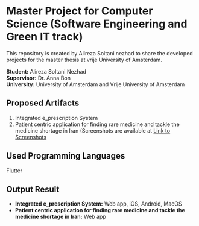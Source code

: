 # Master Project for Computer Science (Software Engineering and Green IT track)
This repository is created by Alireza Soltani nezhad to share the developed projects for the master thesis at vrije University of Amsterdam.

**Student:** Alireza Soltani Nezhad  
**Supervisor:** Dr. Anna Bon  
**University:** University of Amsterdam and Vrije University of Amsterdam  

## Proposed Artifacts
1. Integrated e_prescription System
2. Patient centric application for finding rare medicine and tackle the medicine shortage in Iran (Screenshots are available at [Link to Screenshots](Medicine_Finding/Screenshots_Application)

## Used Programming Languages
Flutter

## Output Result
- **Integrated e_prescription System:** Web app, iOS, Android, MacOS
- **Patient centric application for finding rare medicine and tackle the medicine shortage in Iran:** Web app
